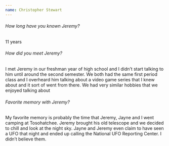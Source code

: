 ```yaml
---
name: Christopher Stewart
---
```

###### How long have you known Jeremy?
11 years

###### How did you meet Jeremy?
I met Jeremy in our freshman year of high school and I didn’t start talking to
him until around the second semester. We both had the same first period class
and I overheard him talking about a video game series that I knew about and it
sort of went from there. We had very similar hobbies that we enjoyed talking
about

###### Favorite memory with Jeremy?
My favorite memory is probably the time that Jeremy, Jayne and I went camping
at Tosohatchee. Jeremy brought his old telescope and we decided to chill and
look at the night sky. Jayne and Jeremy even claim to have seen a UFO that
night and ended up calling the National UFO Reporting Center. I didn’t believe
them.
